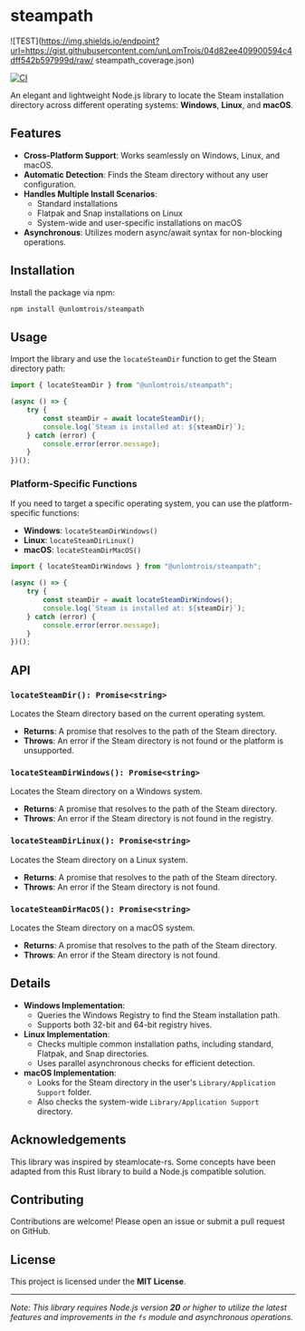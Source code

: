# steampath

![TEST](https://img.shields.io/endpoint?url=https://gist.githubusercontent.com/unLomTrois/04d82ee409900594c4dff542b597999d/raw/ steampath_coverage.json)

[![CI](https://github.com/unLomTrois/steampath/actions/workflows/ci.yml/badge.svg)](https://github.com/unLomTrois/steampath/actions/workflows/ci.yml)

An elegant and lightweight Node.js library to locate the Steam installation directory across different operating systems: **Windows**, **Linux**, and **macOS**.

## Features

-   **Cross-Platform Support**: Works seamlessly on Windows, Linux, and macOS.
-   **Automatic Detection**: Finds the Steam directory without any user configuration.
-   **Handles Multiple Install Scenarios**:
    -   Standard installations
    -   Flatpak and Snap installations on Linux
    -   System-wide and user-specific installations on macOS
-   **Asynchronous**: Utilizes modern async/await syntax for non-blocking operations.

## Installation

Install the package via npm:

```bash
npm install @unlomtrois/steampath
```

## Usage

Import the library and use the `locateSteamDir` function to get the Steam directory path:

```typescript
import { locateSteamDir } from "@unlomtrois/steampath";

(async () => {
    try {
        const steamDir = await locateSteamDir();
        console.log(`Steam is installed at: ${steamDir}`);
    } catch (error) {
        console.error(error.message);
    }
})();
```

### Platform-Specific Functions

If you need to target a specific operating system, you can use the platform-specific functions:

-   **Windows**: `locateSteamDirWindows()`
-   **Linux**: `locateSteamDirLinux()`
-   **macOS**: `locateSteamDirMacOS()`

```typescript
import { locateSteamDirWindows } from "@unlomtrois/steampath";

(async () => {
    try {
        const steamDir = await locateSteamDirWindows();
        console.log(`Steam is installed at: ${steamDir}`);
    } catch (error) {
        console.error(error.message);
    }
})();
```

## API

### `locateSteamDir(): Promise<string>`

Locates the Steam directory based on the current operating system.

-   **Returns**: A promise that resolves to the path of the Steam directory.
-   **Throws**: An error if the Steam directory is not found or the platform is unsupported.

### `locateSteamDirWindows(): Promise<string>`

Locates the Steam directory on a Windows system.

-   **Returns**: A promise that resolves to the path of the Steam directory.
-   **Throws**: An error if the Steam directory is not found in the registry.

### `locateSteamDirLinux(): Promise<string>`

Locates the Steam directory on a Linux system.

-   **Returns**: A promise that resolves to the path of the Steam directory.
-   **Throws**: An error if the Steam directory is not found.

### `locateSteamDirMacOS(): Promise<string>`

Locates the Steam directory on a macOS system.

-   **Returns**: A promise that resolves to the path of the Steam directory.
-   **Throws**: An error if the Steam directory is not found.

## Details

-   **Windows Implementation**:
    -   Queries the Windows Registry to find the Steam installation path.
    -   Supports both 32-bit and 64-bit registry hives.
-   **Linux Implementation**:
    -   Checks multiple common installation paths, including standard, Flatpak, and Snap directories.
    -   Uses parallel asynchronous checks for efficient detection.
-   **macOS Implementation**:
    -   Looks for the Steam directory in the user's `Library/Application Support` folder.
    -   Also checks the system-wide `Library/Application Support` directory.

## Acknowledgements

This library was inspired by steamlocate-rs. Some concepts have been adapted from this Rust library to build a Node.js compatible solution.

## Contributing

Contributions are welcome! Please open an issue or submit a pull request on GitHub.

## License

This project is licensed under the **MIT License**.

---

_Note: This library requires Node.js version **20** or higher to utilize the latest features and improvements in the `fs` module and asynchronous operations._
